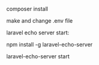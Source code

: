 composer install

make and change .env file

laravel echo server start:

npm install -g laravel-echo-server

laravel-echo-server start
